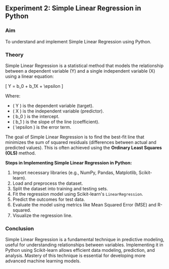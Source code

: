 ## Experiment 2: Simple Linear Regression in Python

### Aim
To understand and implement Simple Linear Regression using Python.

### Theory
Simple Linear Regression is a statistical method that models the relationship between a dependent variable (Y) and a single independent variable (X) using a linear equation:

\[ Y = b_0 + b_1X + \epsilon \]

Where:
- \( Y \) is the dependent variable (target).
- \( X \) is the independent variable (predictor).
- \( b_0 \) is the intercept.
- \( b_1 \) is the slope of the line (coefficient).
- \( \epsilon \) is the error term.

The goal of Simple Linear Regression is to find the best-fit line that minimizes the sum of squared residuals (differences between actual and predicted values). This is often achieved using the **Ordinary Least Squares (OLS)** method.

**Steps in Implementing Simple Linear Regression in Python:**
1. Import necessary libraries (e.g., NumPy, Pandas, Matplotlib, Scikit-learn).
2. Load and preprocess the dataset.
3. Split the dataset into training and testing sets.
4. Fit the regression model using Scikit-learn's `LinearRegression`.
5. Predict the outcomes for test data.
6. Evaluate the model using metrics like Mean Squared Error (MSE) and R-squared.
7. Visualize the regression line.

### Conclusion
Simple Linear Regression is a fundamental technique in predictive modeling, useful for understanding relationships between variables. Implementing it in Python using Scikit-learn allows efficient data modeling, prediction, and analysis. Mastery of this technique is essential for developing more advanced machine learning models.

